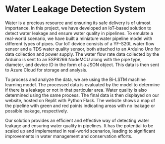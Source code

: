 # Water Leakage Detection System

Water is a precious resource and ensuring its safe delivery is of utmost importance. In this project, we have developed an IoT-based solution to detect water leakage and ensure water quality in pipelines. To emulate a real-world scenario, we have built a miniature water pipeline model with different types of pipes. Our IoT device consists of a YF-S20L water flow sensor and a TDS water quality sensor, both attached to an Arduino Uno for data collection and power supply. The water flow rate data collected by the Arduino is sent to an ESP8266 NodeMCU along with the pipe type, diameter, and device ID in the form of a JSON object. This data is then sent to Azure Cloud for storage and analysis.

To process and analyze the data, we are using the Bi-LSTM machine learning model. The processed data is evaluated by the model to determine if there is a leakage or not in that particular area. Water quality is also determined using the same process. The final data is then displayed on our website, hosted on Replit with Python Flask. The website shows a map of the pipeline with green and red points indicating areas with no leakage or possible leakage, respectively.

Our solution provides an efficient and effective way of detecting water leakage and ensuring water quality in pipelines. It has the potential to be scaled up and implemented in real-world scenarios, leading to significant improvements in water management and conservation efforts. 
